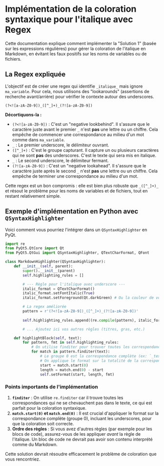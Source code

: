 # Implémentation de la coloration syntaxique pour l'italique avec Regex

Cette documentation explique comment implémenter la "Solution 1" (basée sur les expressions régulières) pour gérer la coloration de l'italique en Markdown, en évitant les faux positifs sur les noms de variables ou de fichiers.

## La Regex expliquée

L'objectif est de créer une regex qui identifie `_italique_` mais ignore `ma_variable`. Pour cela, nous utilisons des "lookarounds" (assertions de recherche avant/arrière) pour vérifier le contexte autour des underscores.

```regex
(?<![a-zA-Z0-9])_([^_]+)_(?![a-zA-Z0-9])
```

**Décortiquons-la :**

*   `(?<![a-zA-Z0-9])` : C'est un "negative lookbehind". Il s'assure que le caractère juste avant le premier `_` n'est **pas** une lettre ou un chiffre. Cela empêche de commencer une correspondance au milieu d'un mot comme dans `ma_variable`.
*   `_` : Le premier underscore, le délimiteur ouvrant.
*   `([^_]+)` : C'est le groupe capturant. Il capture un ou plusieurs caractères qui ne sont **pas** des underscores. C'est le texte qui sera mis en italique.
*   `_` : Le second underscore, le délimiteur fermant.
*   `(?![a-zA-Z0-9])` : C'est un "negative lookahead". Il s'assure que le caractère juste après le second `_` n'est **pas** une lettre ou un chiffre. Cela empêche de terminer une correspondance au milieu d'un mot.

Cette regex est un bon compromis : elle est bien plus robuste que `_([^_]+)_` et résout le problème pour les noms de variables et de fichiers, tout en restant relativement simple.

## Exemple d'implémentation en Python avec `QSyntaxHighlighter`

Voici comment vous pourriez l'intégrer dans un `QSyntaxHighlighter` en PyQt.

```python
import re
from PyQt5.QtCore import Qt
from PyQt5.QtGui import QSyntaxHighlighter, QTextCharFormat, QFont

class MarkdownHighlighter(QSyntaxHighlighter):
    def __init__(self, parent):
        super().__init__(parent)
        self.highlighting_rules = []

        # --- Règle pour l'italique avec underscore ---
        italic_format = QTextCharFormat()
        italic_format.setFontItalic(True)
        italic_format.setForeground(Qt.darkGreen) # Ou la couleur de votre choix

        # La regex améliorée
        pattern = r'(?<![a-zA-Z0-9])_([^_]+)_(?![a-zA-Z0-9])'
        
        self.highlighting_rules.append((re.compile(pattern), italic_format))

        # ... Ajoutez ici vos autres règles (titres, gras, etc.)

    def highlightBlock(self, text):
        for pattern, fmt in self.highlighting_rules:
            # On utilise finditer pour trouver toutes les correspondances
            for match in pattern.finditer(text):
                # Le groupe 0 est la correspondance complète (ex: `_texte_`)
                # On applique le format sur la totalité de la correspondance
                start = match.start(0)
                length = match.end(0) - start
                self.setFormat(start, length, fmt)
```

### Points importants de l'implémentation

1.  **`finditer`** : On utilise `re.finditer` car il trouve toutes les correspondances qui ne se chevauchent pas dans le texte, ce qui est parfait pour la coloration syntaxique.
2.  **`match.start(0)` et `match.end(0)`** : Il est crucial d'appliquer le format sur la correspondance complète (groupe 0), incluant les underscores, pour que la coloration soit correcte.
3.  **Ordre des règles** : Si vous avez d'autres règles (par exemple pour les blocs de code), assurez-vous de les appliquer *avant* la règle de l'italique. Un bloc de code ne devrait pas avoir son contenu interprété comme du Markdown.

Cette solution devrait résoudre efficacement le problème de coloration que vous rencontriez.